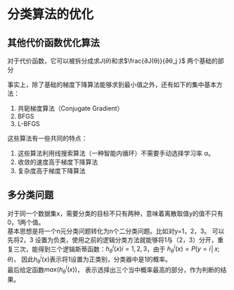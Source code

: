 # 分类算法的优化
## 其他代价函数优化算法
对于代价函数，它可以被拆分成求$J(θ)$和求$\frac{∂J(θ)}{∂θ_j }$  两个基础的部分

事实上，除了基础的梯度下降算法能够求到最小值之外，还有如下的集中基本方法：
1. 共轭梯度算法（Conjugate Gradient）
2. BFGS
3. L-BFGS

这些算法有一些共同的特点：
1. 这些算法利用线搜索算法（一种智能内循环）不需要手动选择学习率 α。
2. 收敛的速度高于梯度下降算法
3. 复杂度高于梯度下降算法

## 多分类问题
对于同一个数据集x，需要分类的目标不只有两种，意味着离散取值y的值不只有0，1两个值。  
基本思想是将一个n元分类问题转化为n个二分类问题。比如对y=1，2，3。 可以先将2，3 设置为负类，使用之前的逻辑分类方法就能够将1与（2，3）分开，重复三次，能得到三个逻辑斯蒂函数：$h_θ^i (x)i=1,2,3$，由于
$h_θ^i (x)=P(y=i│x; θ)$， 因此$h_θ^i (x)$表示将1设置为正类别，分类器中是1的概率。   
最后给定函数$max(h_θ^i (x))$， 表示选择出三个当中概率最高的部分，作为判断的结果。

